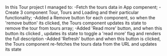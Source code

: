 In this Tour project I managed to:
-Fetch the tours data in App compenent;
-Create 3 component Tour, Tours and Loading and their particular functionality;
-Added a Remove button for each component, so when the 'remove button' its clicked, the Tours component updates its state to remove the tour from tours array;
-Added 'Read more' button, and when this button its clicked , updates its state to toggle a 'read more' flag and renders the full description
-Added 'Refresh' button and when this button is clicked, the Tours component re-fetches the tours data from the URL and updates its state
